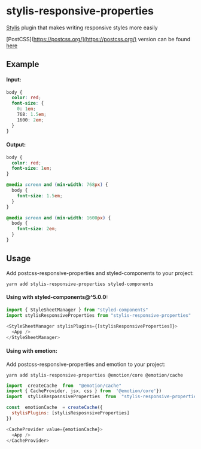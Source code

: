 # stylis-responsive-properties

[Stylis](https://stylis.js.org/) plugin that makes writing responsive styles more easily

[PostCSS](https://postcss.org/](https://postcss.org/) version can be found [here](https://github.com/alexandr-solovyov/postcss-responsive-properties)

## Example
#### Input:
```css
body {
  color: red;
  font-size: {
    0: 1em;
    768: 1.5em;
    1600: 2em;
  }
}

```


#### Output:
```css
body {
  color: red;
  font-size: 1em;
}

@media screen and (min-width: 768px) {
  body {
    font-size: 1.5em;
  }
}

@media screen and (min-width: 1600px) {
  body {
    font-size: 2em;
  }
}
```

## Usage

Add postcss-responsive-properties and styled-components to your project:
```
yarn add stylis-responsive-properties styled-components
```

#### Using with styled-components@^5.0.0:
```js
import { StyleSheetManager } from "styled-components"
import stylisResponsiveProperties from "stylis-responsive-properties"

<StyleSheetManager stylisPlugins={[stylisResponsiveProperties]}>  
  <App />  
</StyleSheetManager>
```

#### Using with emotion:
Add postcss-responsive-properties and emotion to your project:
```
yarn add stylis-responsive-properties @emotion/core @emotion/cache
```

```js
import  createCache  from  "@emotion/cache"
import { CacheProvider, jsx, css } from  '@emotion/core'})
import  stylisResposnsiveProperties  from  "stylis-responsive-properties"

const  emotionCache  = createCache({
  stylisPlugins: [stylisResposnsiveProperties]
})

<CacheProvider value={emotionCache}>
  <App />
</CacheProvider>
```
